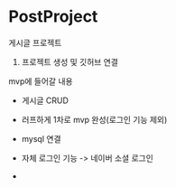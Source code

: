 # PostProject
게시글 프로젝트

1. 프로젝트 생성 및 깃허브 연결

mvp에 들어갈 내용
- 게시글 CRUD

- 러프하게 1차로 mvp 완성(로그인 기능 제외)
- mysql 연결
- 자체 로그인 기능 -> 네이버 소셜 로그인
- 

